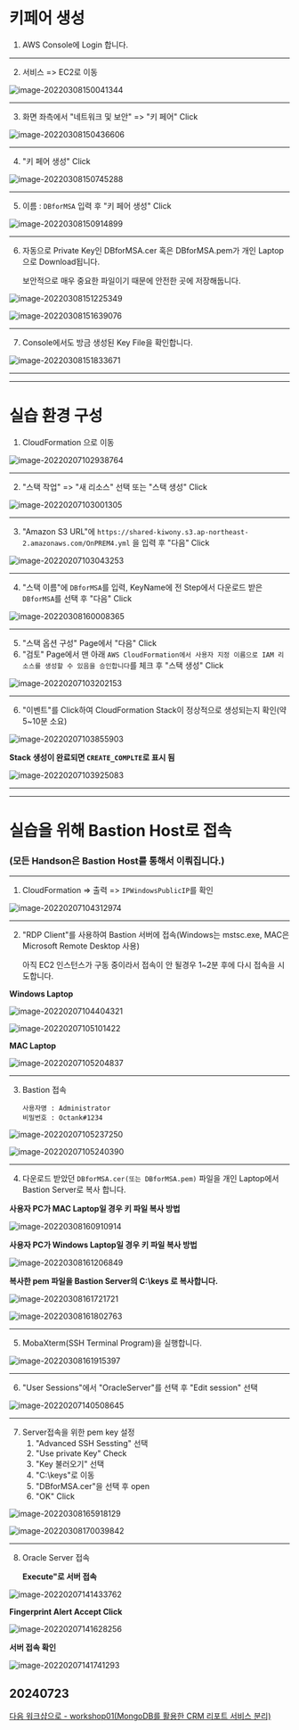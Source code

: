 # 키페어 생성

1. AWS Console에 Login 합니다.

---

2. 서비스 => EC2로 이동

![image-20220308150041344](images/image-20220308150041344.png)

---

3. 화면 좌측에서 "네트워크 및 보안" => "키 페어" Click

![image-20220308150436606](images/image-20220308150436606.png)

---

4. "키 페어 생성" Click

![image-20220308150745288](images/image-20220308150745288.png)

---

5. 이름 : `DBforMSA` 입력 후 "키 페어 생성" Click

![image-20220308150914899](images/image-20220308150914899.png)

---

6. 자동으로 Private Key인 DBforMSA.cer 혹은 DBforMSA.pem가 개인 Laptop으로 Download됩니다. 

   보안적으로 매우 중요한 파일이기 때문에 안전한 곳에 저장해둡니다.

![image-20220308151225349](images/image-20220308151225349.png)



![image-20220308151639076](images/image-20220308151639076.png)

---

7. Console에서도 방금 생성된 Key File을 확인합니다.

![image-20220308151833671](images/image-20220308151833671.png)



---

---

# 실습 환경 구성

1. CloudFormation 으로 이동

![image-20220207102938764](images/image-20220207102938764.png)

---

2. "스택 작업" => "새 리소스" 선택 또는 "스택 생성"  Click

![image-20220207103001305](images/image-20220207103001305.png)

---

3. "Amazon S3 URL"에 `https://shared-kiwony.s3.ap-northeast-2.amazonaws.com/OnPREM4.yml` 을 입력 후 "다음" Click

![image-20220207103043253](images/image-20220207103043253.png)

---

4. "스택 이름"에 `DBforMSA`를 입력, KeyName에 전 Step에서 다운로드 받은 `DBforMSA`를 선택 후 "다음" Click

![image-20220308160008365](images/image-20220308160008365.png)

---

5. "스택 옵션 구성" Page에서 "다음" Click
5. "검토" Page에서 맨 아래 `AWS CloudFormation에서 사용자 지정 이름으로 IAM 리소스를 생성할 수 있음을 승인합니다`를 체크 후 "스택 생성" Click

![image-20220207103202153](images/image-20220207103202153.png)

---

6. "이벤트"를 Click하여 CloudFormation Stack이 정상적으로 생성되는지 확인(약 5~10분 소요)

![image-20220207103855903](images/image-20220207103855903.png)



**Stack 생성이 완료되면 `CREATE_COMPLTE`로 표시 됨**

![image-20220207103925083](images/image-20220207103925083.png)

---

---

# 실습을 위해 Bastion Host로 접속

### (모든 Handson은 Bastion Host를 통해서 이뤄집니다.)

---

1. CloudFormation => 출력 => `IPWindowsPublicIP`를 확인

![image-20220207104312974](images/image-20220207104312974.png)

---

2. "RDP Client"를 사용하여 Bastion 서버에 접속(Windows는 mstsc.exe, MAC은 Microsoft Remote Desktop 사용)

   아직 EC2 인스턴스가 구동 중이라서 접속이 안 될경우 1~2분 후에 다시 접속을 시도합니다.

**Windows Laptop**

![image-20220207104404321](images/image-20220207104404321.png)

![image-20220207105101422](images/image-20220207105101422.png)



**MAC Laptop**

![image-20220207105204837](images/image-20220207105204837.png)

---

3. Bastion 접속 

   ```
   사용자명 : Administrator
   비밀번호 : Octank#1234
   ```

   

![image-20220207105237250](images/image-20220207105237250.png)



![image-20220207105240390](images/image-20220207105240390.png)

---

4. 다운로드 받았던 `DBforMSA.cer(또는 DBforMSA.pem)` 파일을 개인 Laptop에서 Bastion Server로 복사 합니다.

**사용자 PC가 MAC Laptop일 경우 키 파일 복사 방법**

![image-20220308160910914](images/image-20220308160910914.png)



**사용자 PC가 Windows Laptop일 경우 키 파일 복사 방법**

![image-20220308161206849](images/image-20220308161206849.png)



**복사한 pem 파일을 Bastion Server의 C:\keys 로 복사합니다.**



![image-20220308161721721](images/image-20220308161721721.png)

![image-20220308161802763](images/image-20220308161802763.png)

---

5. MobaXterm(SSH Terminal Program)을 실행합니다.

![image-20220308161915397](images/image-20220308161915397.png)



---

6. "User Sessions"에서 "OracleServer"를 선택 후 "Edit session" 선택

![image-20220207140508645](images/image-20220207140508645.png)

---

7. Server접속을 위한 pem key 설정
   1. "Advanced SSH Sessting" 선택
   2. "Use private Key" Check
   3. "Key 불러오기" 선택
   4. "C:\keys"로 이동
   5. "DBforMSA.cer"을 선택 후 open
   6. "OK" Click

![image-20220308165918129](images/image-20220308165918129.png)



![image-20220308170039842](images/image-20220308170039842.png)

---

8. Oracle Server 접속

   **Execute"로 서버 접속**

![image-20220207141433762](images/image-20220207141433762.png)

**Fingerprint Alert Accept Click**

![image-20220207141628256](images/image-20220207141628256.png)



**서버 접속 확인**

![image-20220207141741293](images/image-20220207141741293.png)


20240723
---

[다음 워크샵으로 - workshop01(MongoDB를 활용한 CRM 리포트 서비스 분리) ](../workshop01/workshop01.md) 

